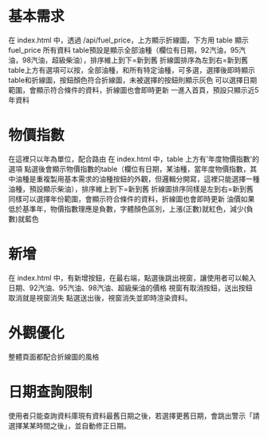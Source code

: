 # 基本需求
在 index.html 中，透過 /api/fuel_price，上方顯示折線圖，下方用 table 顯示 fuel_price 所有資料
table預設是顯示全部油種（欄位有日期，92汽油，95汽油，98汽油，超級柴油），排序維上到下=新到舊
折線圖排序為左到右=新到舊
table上方有選項可以按，全部油種，和所有特定油種，可多選，選擇後即時顯示table和折線圖，按鈕顏色符合折線圖，未被選擇的按鈕則顯示灰色
可以選擇日期範圍，會顯示符合條件的資料，折線圖也會即時更新
一進入首頁，預設只顯示近5年資料


# 物價指數
在這裡只以年為單位，配合路由
在 index.html 中，table 上方有'年度物價指數'的選項
點選後會顯示物價指數的table（欄位有日期，某油種，當年度物價指數，其中油種是重複製用基本需求的油種按鈕的外觀，但邏輯分開寫，這裡只能選擇一種油種，預設顯示柴油），排序維上到下=新到舊
折線圖排序同樣是左到右=新到舊
同樣可以選擇年份範圍，會顯示符合條件的資料，折線圖也會即時更新
油價如果低於基準年，物價指數理應是負數，字體顏色區別，上漲(正數)就紅色，減少(負數)就藍色

# 新增
在 index.html 中，有新增按鈕，在最右端，點選後跳出視窗，讓使用者可以輸入日期、92汽油、95汽油、98汽油、超級柴油的價格
視窗有取消按鈕，送出按鈕
取消就是視窗消失
點選送出後，視窗消失並即時渲染資料。

# 外觀優化
整體頁面都配合折線圖的風格

# 日期查詢限制
使用者只能查詢資料庫現有資料最舊日期之後，若選擇更舊日期，會跳出警示「請選擇某某時間之後」，並自動修正日期。
